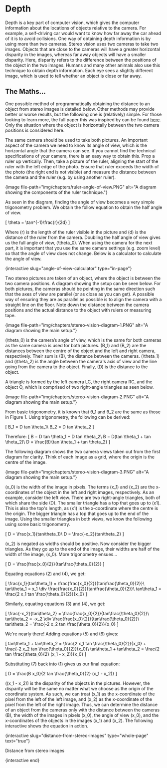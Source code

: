 # Depth
Depth is a key part of computer vision, which gives the computer information about the locations of objects relative to the camera.
For example, a self-driving car would want to know how far away the car ahead of it is to avoid collisions.
One way of obtaining depth information is by using more than two cameras.
Stereo vision uses two cameras to take two images. 
Objects that are close to the cameras will have a greater horizontal disparity in the images, whereas far away objects will have a smaller disparity.
Here, disparity refers to the difference between the positions of the object in the two images.
Humans and many other animals also use this technique to obtain depth information.
Each eye sees a slightly different image, which is used to tell whether an object is close or far away.

## The Maths...
One possible method of programmatically obtaining the distance to an object from stereo images is detailed below. 
Other methods may provide better or worse results, but the following one is (relatively) simple. 
For those looking to learn more, the full paper this was inspired by can be found [here](https://www.researchgate.net/publication/320336266_Distance_Measurement_for_Self-Driving_Cars_Using_Stereo_Camera).
Only the situation where the object is horizontally between the two camera positions is considered here.


The same camera should be used to take both pictures. 
An important aspect of the camera we need to know its angle of view, which is the horizontal angle that the camera can see.
If you cannot find the technical specifications of your camera, there is an easy way to obtain this. 
Prop a ruler up vertically.
Then, take a picture of the ruler, aligning the start of the ruler with the left edge of the photo. 
Ensure that ruler exceeds the width of the photo (the right end is not visible) and measure the distance between the camera and the ruler (e.g. by using another ruler).

{image file-path="img/chapters/ruler-angle-of-view.PNG" alt="A diagram showing the components of the ruler technique."}

As seen in the diagram, finding the angle of view becomes a very simple trigonometry problem. 
We obtain the follow equation to obtain the half angle of view.

\[
\theta = \tan^{-1}\frac{r}{2d}
\]

Where \(r\) is the length of the ruler visible in the picture and \(d\) is the distance of the ruler from the camera.
Doubling the half angle of view gives us the full angle of view, \(\theta_0\). 
When using the camera for the next part, it is important that you use the same camera settings (e.g. zoom level) so that the angle of view does not change.
Below is a calculator to calculate the angle of view.

{interactive slug="angle-of-view-calculator" type="in-page"}


Two stereo pictures are taken of an object, where the object is between the two camera positions.
A diagram showing the setup can be seen below.
For both pictures, the cameras should be pointing in the same direction such that the axes of view are parallel (or as close as you can get).
A possible way of ensuring they are as parallel as possible is to align the camera with a straight line on the floor.
Note down the distance between the camera positions and the actual distance to the object with rulers or measuring tape.

{image file-path="img/chapters/stereo-vision-diagram-1.PNG" alt="A diagram showing the main setup."}

\(\theta_0\) is the camera’s angle of view, which is the same for both cameras as the same camera is used for both pictures.
\(B_1\) and \(B_2\) are the distances between the centre of the object and the left and right camera, respectively.
Their sum is \(B\), the distance between the cameras.
\(\theta_1\) and \(\theta_2\) is the angle between the camera's axis of view and the line going from the camera to the object.
Finally, \(D\) is the distance to the object.


A triangle is formed by the left camera LC, the right camera RC, and the object O, which is comprised of two right-angle triangles as seen below.

{image file-path="img/chapters/stereo-vision-diagram-2.PNG" alt="A diagram showing the main setup."}

From basic trigonometry, it is known that θ_1 and θ_2 are the same as those in Figure 1. 
Using trigonometry, the following can be derived:

\[
B_1 = D tan \theta_1\\
B_2 = D tan \theta_2
\]

Therefore:
\[
B = D tan \theta_1 + D tan \theta_2\\
B = D(tan \theta_1 + tan \theta_2)\\
D = \frac{B}{tan \theta_1 + tan \theta_2}
\]


The following diagram shows the two camera views taken out from the first diagram for clarity.
Think of each image as a grid, where the origin is the centre of the image.

{image file-path="img/chapters/stereo-vision-diagram-3.PNG" alt="A diagram showing the main setup."}

\(x_0\) is the width of the image in pixels. 
The terms \(x_1\) and \(x_2\) are the x-coordinates of the object in the left and right images, respectively.
As an example, consider the left view.
There are two right-angle triangles, both of which share the side \(D\).
The smaller triangle has a top that goes up to \(x1\).
This is also the top's length, as \(x1\) is the x-coordinate where the centre is the origin.
The bigger triangle has a top that goes up to the end of the image.
Using the smaller triangles in both views, we know the following using some basic trigonometry.

\[
D = \frac{x_1}{tan\theta_1}\\
D = \frac{-x_2}{tan\theta_2}
\]

\(x_2\) is negated as widths should be positive.
Now consider the bigger triangles.
As they go up to the end of the image, their widths are half of the width of the image, \(x_0\).
More trigonometry ensues...

\[
D = \frac{frac{x_0}{2}}{tan\frac{\theta_0}{2}}
\]

Equating equations (2) and (4), we get:

\[
\frac{x_1}{tan\theta_1} = \frac{frac{x_0}{2}}{tan\frac{\theta_0}{2}}\\
tan\theta_1 = x_1 \div \frac{frac{x_0}{2}}{tan\frac{\theta_0}{2}}\\
tan\theta_1 = \frac{2 x_1 tan \frac{\theta_0}{2}}{x_0}
\]

Similarly, equating equations (3) and (4), we get:

\[
\frac{-x_2}{tan\theta_2} = \frac{frac{x_0}{2}}{tan\frac{\theta_0}{2}}\\
tan\theta_2 = -x_2 \div \frac{frac{x_0}{2}}{tan\frac{\theta_0}{2}}\\
tan\theta_2 = \frac{-2 x_2 tan \frac{\theta_0}{2}}{x_0}
\]

We're nearly there! Adding equations (5) and (6) gives:

\[
tan\theta_1 + tan\theta_2 = \frac{2 x_1 tan \frac{\theta_0}{2}}{x_0} + \frac{-2 x_2 tan \frac{\theta_0}{2}}{x_0}\\
tan\theta_1 + tan\theta_2 = \frac{2 tan \frac{\theta_0}{2} (x_1 - x_2)}{x_0}
\]

Substituting (7) back into (1) gives us our final equation:

\[
D = \frac{B x_0}{2 tan \frac{\theta_0}{2} (x_1 - x_2)}
\]

\((x_1 - x_2)\) is the disparity of the objects in the pictures.
However, the disparity will be the same no matter what we choose as the origin of the coordinate system.
As such, we can treat \(x_1\) as the x-coordinate of the pixel from the left of the left image, and \(x_2\) as the x-coordinate of the pixel from the left of the right image.
Thus, we can determine the distance of an object from the cameras only with the distance between the cameras \(B\), the width of the images in pixels \(x_0\), the angle of view \(x_0\), and the x-coordinates of the objects in the images \(x_1\) and \(x_2\).
The following interactive shows the equation in action.

{interactive slug="distance-from-stereo-images" type="whole-page" text="true"}

Distance from stereo images

{interactive end}